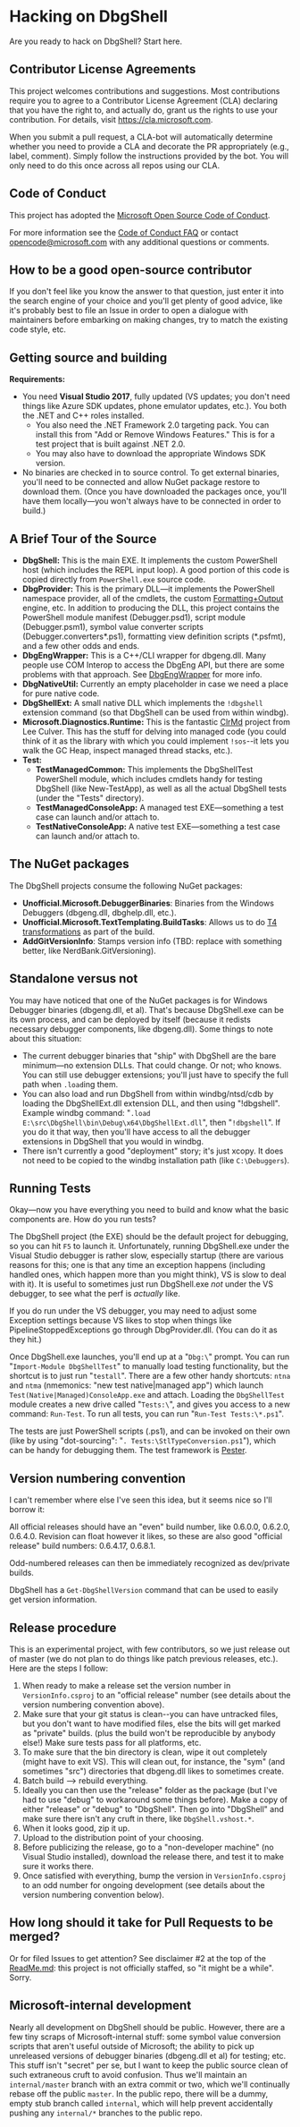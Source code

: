# Hacking on DbgShell

Are you ready to hack on DbgShell? Start here.

## Contributor License Agreements

This project welcomes contributions and suggestions. Most contributions require you to
agree to a Contributor License Agreement (CLA) declaring that you have the right to, and
actually do, grant us the rights to use your contribution. For details, visit
https://cla.microsoft.com.

When you submit a pull request, a CLA-bot will automatically determine whether you need to
provide a CLA and decorate the PR appropriately (e.g., label, comment). Simply follow the
instructions provided by the bot. You will only need to do this once across all repos
using our CLA.

## Code of Conduct

This project has adopted the [Microsoft Open Source Code of
Conduct](https://opensource.microsoft.com/codeofconduct/).

For more information see the [Code of Conduct
FAQ](https://opensource.microsoft.com/codeofconduct/faq/) or contact
[opencode@microsoft.com](mailto:opencode@microsoft.com) with any additional questions or
comments.

## How to be a good open-source contributor

If you don't feel like you know the answer to that question, just enter it into the search
engine of your choice and you'll get plenty of good advice, like it's probably best to
file an Issue in order to open a dialogue with maintainers before embarking on making
changes, try to match the existing code style, etc.

## Getting source and building
__Requirements:__
* You need **Visual Studio 2017**, fully updated (VS updates; you don't need things like
  Azure SDK updates, phone emulator updates, etc.). You both the .NET and C++ roles
  installed.
  * You also need the .NET Framework 2.0 targeting pack. You can install this from "Add or
    Remove Windows Features." This is for a test project that is built against .NET 2.0.
  * You may also have to download the appropriate Windows SDK version.
* No binaries are checked in to source control. To get external binaries, you'll need to
  be connected and allow NuGet package restore to download them. (Once you have downloaded
  the packages once, you'll have them locally—you won't always have to be connected in
  order to build.)

## A Brief Tour of the Source

* **DbgShell:** This is the main EXE. It implements the custom PowerShell host (which
  includes the REPL input loop). A good portion of this code is copied directly from
  `PowerShell.exe` source code.
* **DbgProvider:** This is the primary DLL—it implements the PowerShell namespace
  provider, all of the cmdlets, the custom
  [Formatting+Output](doc/CustomFormattingEngine.md) engine, etc. In addition to producing
  the DLL, this project contains the PowerShell module manifest (Debugger.psd1), script
  module (Debugger.psm1), symbol value converter scripts (Debugger.converters\*.ps1),
  formatting view definition scripts (\*.psfmt), and a few other odds and ends.
* **DbgEngWrapper:** This is a C++/CLI wrapper for dbgeng.dll. Many people use COM Interop
  to access the DbgEng API, but there are some problems with that approach. See
  [DbgEngWrapper](doc/DbgEngWrapper.md) for more info.
* **DbgNativeUtil:** Currently an empty placeholder in case we need a place for pure
  native code.
* **DbgShellExt:** A small native DLL which implements the `!dbgshell` extension command
  (so that DbgShell can be used from within windbg).
* **Microsoft.Diagnostics.Runtime:** This is the fantastic
  [ClrMd](https://github.com/Microsoft/clrmd) project from Lee Culver. This has the stuff
  for delving into managed code (you could think of it as the library with which you could
  implement `!sos`--it lets you walk the GC Heap, inspect managed thread stacks, etc.).
* **Test:**
  * **TestManagedCommon:** This implements the DbgShellTest PowerShell module, which
    includes cmdlets handy for testing DbgShell (like New-TestApp), as well as all the
    actual DbgShell tests (under the "Tests" directory).
  * **TestManagedConsoleApp:** A managed test EXE—something a test case can launch and/or
    attach to.
  * **TestNativeConsoleApp:** A native test EXE—something a test case can launch and/or
    attach to.

## The NuGet packages
The DbgShell projects consume the following NuGet packages:
* **Unofficial.Microsoft.DebuggerBinaries**: Binaries from the Windows Debuggers
  (dbgeng.dll, dbghelp.dll, etc.).
* **Unofficial.Microsoft.TextTemplating.BuildTasks**: Allows us to do [T4
  transformations](http://msdn.microsoft.com/en-us/library/bb126445.aspx) as part of the
  build.
* **AddGitVersionInfo**: Stamps version info (TBD: replace with something better, like
  NerdBank.GitVersioning).

## Standalone versus not
You may have noticed that one of the NuGet packages is for Windows Debugger binaries
(dbgeng.dll, et al). That's because DbgShell.exe can be its own process, and can be
deployed by itself (because it redists necessary debugger components, like dbgeng.dll).
Some things to note about this situation:
* The current debugger binaries that "ship" with DbgShell are the bare minimum—no
  extension DLLs. That could change. Or not; who knows. You can still use debugger
  extensions; you'll just have to specify the full path when `.load`ing them.
* You can also load and run DbgShell from within windbg/ntsd/cdb by loading the
  DbgShellExt.dll extension DLL, and then using "!dbgshell". Example windbg command:
  "`.load E:\src\DbgShell\bin\Debug\x64\DbgShellExt.dll`", then "`!dbgshell`". If you do
  it that way, then you'll have access to all the debugger extensions in DbgShell that you
  would in windbg.
* There isn't currently a good "deployment" story; it's just xcopy. It does not need to be
  copied to the windbg installation path (like `C:\Debuggers`).

## Running Tests
Okay—now you have everything you need to build and know what the basic components are. How
do you run tests?

The DbgShell project (the EXE) should be the default project for debugging, so you can hit
`F5` to launch it. Unfortunately, running DbgShell.exe under the Visual Studio debugger is
rather slow, especially startup (there are various reasons for this; one is that any time
an exception happens (including handled ones, which happen more than you might think), VS
is slow to deal with it). It is useful to sometimes just run DbgShell.exe _not_ under the
VS debugger, to see what the perf is _actually_ like.

If you do run under the VS debugger, you may need to adjust some Exception settings
because VS likes to stop when things like PipelineStoppedExceptions go through
DbgProvider.dll. (You can do it as they hit.)

Once DbgShell.exe launches, you'll end up at a "`Dbg:\`" prompt. You can run
"`Import-Module DbgShellTest`" to manually load testing functionality, but the shortcut is
to just run "`testall`". There are a few other handy shortcuts: `ntna` and `ntma`
(nmemonics: "new test native|managed app") which launch
`Test(Native|Managed)ConsoleApp.exe` and attach. Loading the `DbgShellTest` module creates
a new drive called "`Tests:\`", and gives you access to a new command: `Run-Test`. To run
all tests, you can run "`Run-Test Tests:\*.ps1`".

The tests are just PowerShell scripts (.ps1), and can be invoked on their own (like by
using "dot-sourcing": "`. Tests:\StlTypeConversion.ps1`"), which can be handy for
debugging them. The test framework is [Pester](https://github.com/pester/Pester).

## Version numbering convention
I can't remember where else I've seen this idea, but it seems nice so I'll borrow it:

All official releases should have an "even" build number, like 0.6.0.0, 0.6.2.0, 0.6.4.0.
Revision can float however it likes, so these are also good "official release" build
numbers: 0.6.4.17, 0.6.8.1.

Odd-numbered releases can then be immediately recognized as dev/private builds.

DbgShell has a `Get-DbgShellVersion` command that can be used to easily get version
information.

## Release procedure

This is an experimental project, with few contributors, so we just release out of master
(we do not plan to do things like patch previous releases, etc.). Here are the steps I
follow:

1. When ready to make a release set the version number in `VersionInfo.csproj` to an
   "official release" number (see details about the version numbering convention above).
1. Make sure that your git status is clean--you can have untracked files, but you don't
   want to have modified files, else the bits will get marked as "private" builds. (plus
   the build won't be reproducible by anybody else!) Make sure tests pass for all
   platforms, etc.
1. To make sure that the bin directory is clean, wipe it out completely (might have to
   exit VS). This will clean out, for instance, the "sym" (and sometimes "src")
   directories that dbgeng.dll likes to sometimes create.
1. Batch build --> rebuild everything.
1. Ideally you can then use the "release" folder as the package (but I've had to use
   "debug" to workaround some things before). Make a copy of either "release" or "debug"
   to "DbgShell". Then go into "DbgShell" and make sure there isn't any cruft in there,
   like `DbgShell.vshost.*`.
1. When it looks good, zip it up.
1. Upload to the distribution point of your choosing.
1. Before publicizing the release, go to a "non-developer machine" (no Visual Studio
   installed), download the release there, and test it to make sure it works there.
1. Once satisfied with everything, bump the version in `VersionInfo.csproj` to an odd
   number for ongoing development (see details about the version numbering convention
   below).


## How long should it take for Pull Requests to be merged?

Or for filed Issues to get attention? See disclaimer #2 at the top of the
[ReadMe.md](ReadMe.md): this project is not officially staffed, so "it might be a while".
Sorry.


## Microsoft-internal development

Nearly all development on DbgShell should be public. However, there are a few tiny scraps
of Microsoft-internal stuff: some symbol value conversion scripts that aren't useful
outside of Microsoft; the ability to pick up unreleased versions of debugger binaries
(dbgeng.dll et al) for testing; etc. This stuff isn't "secret" per se, but I want to keep
the public source clean of such extraneous cruft to avoid confusion. Thus we'll maintain
an `internal/master` branch with an extra commit or two, which we'll continually rebase
off the public `master`. In the public repo, there will be a dummy, empty stub branch
called `internal`, which will help prevent accidentally pushing any `internal/*` branches
to the public repo.
